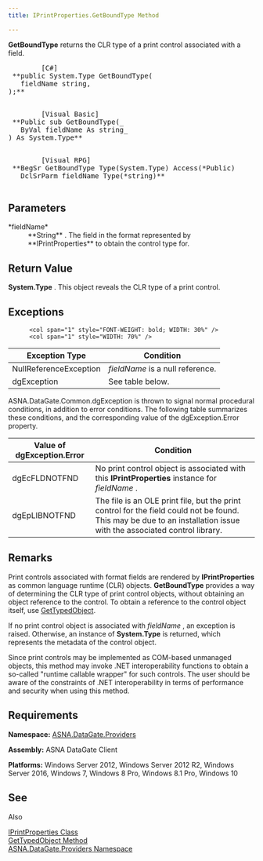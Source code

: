 ```yaml
---
title: IPrintProperties.GetBoundType Method

---
```


<span> **GetBoundType** </span> returns the CLR type of a print control associated with a field.
<pre class="prettyprint">
        <span class="lang">[C#]</span>
 **public System.Type GetBoundType(
   fieldName string,
);** 
      </pre>
<pre class="prettyprint">
        <span class="lang">[Visual Basic] </span>
 **Public sub GetBoundType(_<br />   ByVal fieldName As string_
) As System.Type** 
      </pre>
<pre class="prettyprint">
        <span class="lang">[Visual RPG]</span>
 **BegSr GetBoundType Type(System.Type) Access(*Public)
   DclSrParm fieldName Type(*string)** 
 </pre>

## Parameters

<dl>
        <dt>
 *fieldName* 
        </dt>
        <dd>
 **String** .  The field in the format represented by **IPrintProperties** 
						to obtain the control type for.
					</dd>
</dl>

## Return Value

**System.Type** . This object reveals the CLR type of a print control. 
## Exceptions


          <col span="1" style="FONT-WEIGHT: bold; WIDTH: 30%" />
          <col span="1" style="WIDTH: 70%" />

| Exception Type | Condition |
| ---- | ---- |
| NullReferenceException | *fieldName* is a null reference. |
| dgException | See table below. |



ASNA.DataGate.Common.dgException is thrown to signal normal procedural conditions, in addition to error conditions. The following table summarizes these conditions, and the corresponding value of the <span>dgException.Error</span> property.

 <col span="1" style="FONT-WEIGHT: bold; WIDTH: 30%" /> <col span="1" style="WIDTH: 70%" />

| Value of dgException.Error | Condition |
| ---- | ---- |
| <p>dgEcFLDNOTFND | No print control object is associated with this **IPrintProperties** instance for *fieldName* . |
| dgEpLIBNOTFND | The file is an OLE print file, but the print control for the field could not be found. This may be due to an installation issue with the associated control library. |



## Remarks

Print controls associated with format fields are rendered by **IPrintProperties** as common language runtime (CLR) objects. **GetBoundType** provides a way of determining the CLR type of print control objects, without obtaining an object reference to the control. To obtain a reference to the control object itself, use [ GetTypedObject](iprint-properties-class-get-typed-object-method.html).

If no print control object is associated with *fieldName* , an exception is raised. Otherwise, an instance of **System.Type** is returned, which represents the metadata of the control object.

Since print controls may be implemented as COM-based unmanaged objects, this method may invoke .NET interoperability functions to obtain a so-called "runtime callable wrapper" for such controls. The user should be aware of the constraints of .NET interoperability in terms of performance and security when using this method. 
## Requirements

<span> **Namespace:** [ ASNA.DataGate.Providers](datagate-providers-namespace.html) </span> 

<span> **Assembly:** ASNA DataGate Client</span> 

<span> **Platforms:** Windows Server 2012, Windows Server 2012 R2, Windows Server 2016, Windows 7, Windows 8 Pro, Windows 8.1 Pro, Windows 10</span> 
## See 
Also

<span>[IPrintProperties Class](iprint-properties-class.html) <br /> [GetTypedObject Method](iprint-properties-class-get-typed-object-method.html) <br /> [ASNA.DataGate.Providers Namespace](datagate-providers-namespace.html) </span> 
